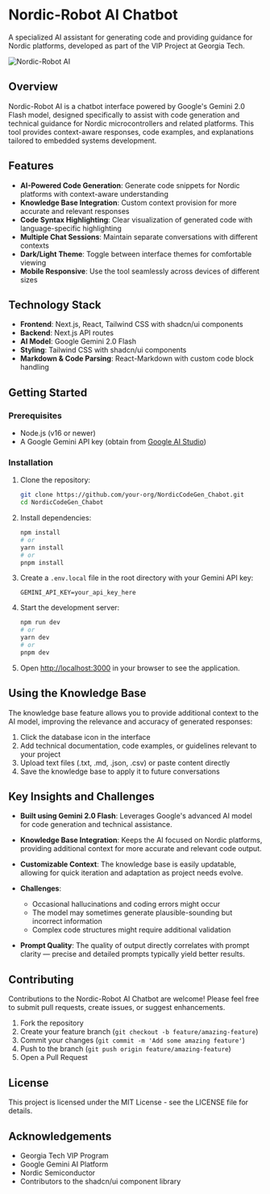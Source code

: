 # Nordic-Robot AI Chatbot

A specialized AI assistant for generating code and providing guidance for Nordic platforms, developed as part of the VIP Project at Georgia Tech.

![Nordic-Robot AI](https://example.com/nordic-robot-ai-screenshot.png)

## Overview

Nordic-Robot AI is a chatbot interface powered by Google's Gemini 2.0 Flash model, designed specifically to assist with code generation and technical guidance for Nordic microcontrollers and related platforms. This tool provides context-aware responses, code examples, and explanations tailored to embedded systems development.

## Features

- **AI-Powered Code Generation**: Generate code snippets for Nordic platforms with context-aware understanding
- **Knowledge Base Integration**: Custom context provision for more accurate and relevant responses
- **Code Syntax Highlighting**: Clear visualization of generated code with language-specific highlighting
- **Multiple Chat Sessions**: Maintain separate conversations with different contexts
- **Dark/Light Theme**: Toggle between interface themes for comfortable viewing
- **Mobile Responsive**: Use the tool seamlessly across devices of different sizes

## Technology Stack

- **Frontend**: Next.js, React, Tailwind CSS with shadcn/ui components
- **Backend**: Next.js API routes
- **AI Model**: Google Gemini 2.0 Flash
- **Styling**: Tailwind CSS with shadcn/ui components
- **Markdown & Code Parsing**: React-Markdown with custom code block handling

## Getting Started

### Prerequisites

- Node.js (v16 or newer)
- A Google Gemini API key (obtain from [Google AI Studio](https://ai.google.dev/))

### Installation

1. Clone the repository:
   ```bash
   git clone https://github.com/your-org/NordicCodeGen_Chabot.git
   cd NordicCodeGen_Chabot
   ```

2. Install dependencies:
   ```bash
   npm install
   # or
   yarn install
   # or
   pnpm install
   ```

3. Create a `.env.local` file in the root directory with your Gemini API key:
   ```
   GEMINI_API_KEY=your_api_key_here
   ```

4. Start the development server:
   ```bash
   npm run dev
   # or
   yarn dev
   # or
   pnpm dev
   ```

5. Open [http://localhost:3000](http://localhost:3000) in your browser to see the application.

## Using the Knowledge Base

The knowledge base feature allows you to provide additional context to the AI model, improving the relevance and accuracy of generated responses:

1. Click the database icon in the interface
2. Add technical documentation, code examples, or guidelines relevant to your project
3. Upload text files (.txt, .md, .json, .csv) or paste content directly
4. Save the knowledge base to apply it to future conversations

## Key Insights and Challenges

- **Built using Gemini 2.0 Flash**: Leverages Google's advanced AI model for code generation and technical assistance.

- **Knowledge Base Integration**: Keeps the AI focused on Nordic platforms, providing additional context for more accurate and relevant code output.

- **Customizable Context**: The knowledge base is easily updatable, allowing for quick iteration and adaptation as project needs evolve.

- **Challenges**: 
  - Occasional hallucinations and coding errors might occur
  - The model may sometimes generate plausible-sounding but incorrect information
  - Complex code structures might require additional validation

- **Prompt Quality**: The quality of output directly correlates with prompt clarity — precise and detailed prompts typically yield better results.

## Contributing

Contributions to the Nordic-Robot AI Chatbot are welcome! Please feel free to submit pull requests, create issues, or suggest enhancements.

1. Fork the repository
2. Create your feature branch (`git checkout -b feature/amazing-feature`)
3. Commit your changes (`git commit -m 'Add some amazing feature'`)
4. Push to the branch (`git push origin feature/amazing-feature`)
5. Open a Pull Request

## License

This project is licensed under the MIT License - see the LICENSE file for details.

## Acknowledgements

- Georgia Tech VIP Program
- Google Gemini AI Platform
- Nordic Semiconductor
- Contributors to the shadcn/ui component library
